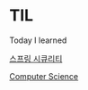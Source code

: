 # TIL
Today I learned


[스프링 시큐리티](https://github.com/cksgns93/SpringSecurity)

[Computer Science](https://github.com/cksgns93/ComputerScience)

